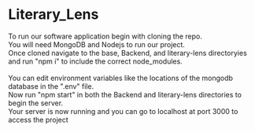 # Literary_Lens
To run our software application begin with cloning the repo. <br />
You will need MongoDB and Nodejs to run our project. <br />
Once cloned navigate to the base, Backend, and literary-lens directoryies and run "npm i" to include the correct node_modules. <br />
<br />
You can edit environment variables like the locations of the mongodb database in the ".env" file.<br />
Now run "npm start" in both the Backend and literary-lens directories to begin the server.<br />
Your server is now running and you can go to localhost at port 3000 to access the project
